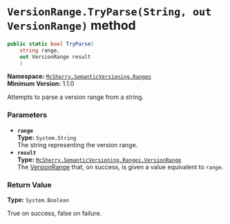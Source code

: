# `VersionRange.TryParse(String, out VersionRange)` method

```c#
public static bool TryParse(
    string range,
    out VersionRange result
    )
```

**Namespace:** [`McSherry.SemanticVersioning.Ranges`][1]  
**Minimum Version:** 1.1.0

[1]: ../

Attempts to parse a version range from a string.


### Parameters

- **`range`**  
  **Type:** `System.String`  
  The string representing the version range.
- **`result`**  
  **Type:** [`McSherry.SemanticVersioning.Ranges.VersionRange`][2]  
  The [VersionRange][2] that, on success, is given a value
  equivalent to _`range`_.
  
[2]: ./


### Return Value

**Type:** `System.Boolean`

True on success, false on failure.